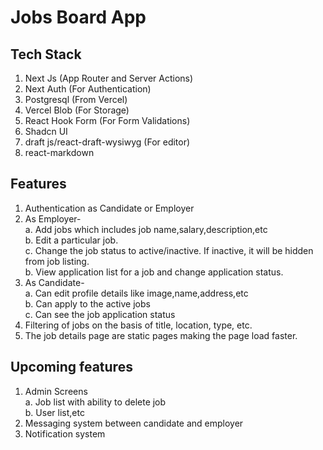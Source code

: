 # Jobs Board App

## Tech Stack
1. Next Js (App Router and Server Actions)
2. Next Auth (For Authentication)
3. Postgresql (From Vercel)
4. Vercel Blob (For Storage)
5. React Hook Form (For Form Validations)
6. Shadcn UI
7. draft js/react-draft-wysiwyg (For editor)
8. react-markdown

## Features
1. Authentication as Candidate or Employer
2. As Employer-<br/>
   a. Add jobs which includes job name,salary,description,etc <br/>
   b. Edit a particular job. <br/>
   c. Change the job status to active/inactive. If inactive, it will be hidden from job listing. <br/>
   b. View application list for a job and change application status. <br/>
4. As Candidate- <br/>
   a. Can edit profile details like image,name,address,etc <br/>
   b. Can apply to the active jobs <br/>
   c. Can see the job application status <br/>
5. Filtering of jobs on the basis of title, location, type, etc. <br/>
6. The job details page are static pages making the page load faster.

## Upcoming features
1. Admin Screens <br/>
   a. Job list with ability to delete job <br/>
   b. User list,etc <br/>
2. Messaging system between candidate and employer
3. Notification system
   
   
